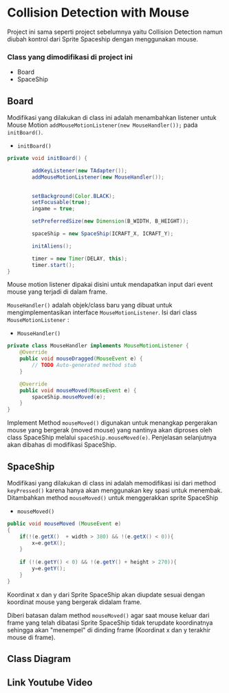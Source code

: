 # Collision Detection with Mouse

Project ini sama seperti project sebelumnya yaitu Collision Detection namun diubah kontrol dari Sprite Spaceship dengan menggunakan mouse.

### Class yang dimodifikasi di project ini
*  Board
*  SpaceShip

## Board
Modifikasi yang dilakukan di class ini adalah menambahkan listener untuk Mouse Motion `addMouseMotionListener(new MouseHandler());` pada `initBoard()`.
* `initBoard()`
```java
private void initBoard() {

        addKeyListener(new TAdapter());
        addMouseMotionListener(new MouseHandler());

            
        setBackground(Color.BLACK);
        setFocusable(true);
        ingame = true;

        setPreferredSize(new Dimension(B_WIDTH, B_HEIGHT));

        spaceShip = new SpaceShip(ICRAFT_X, ICRAFT_Y);

        initAliens();

        timer = new Timer(DELAY, this);
        timer.start();
}
```
Mouse motion listener dipakai disini untuk mendapatkan input dari event mouse yang terjadi di dalam frame.

`MouseHandler()` adalah objek/class baru yang dibuat untuk mengimplementasikan interface `MouseMotionListener`. Isi dari class `MouseMotionListener` :
*  `MouseHandler()`   
```java
private class MouseHandler implements MouseMotionListener {	
	@Override
	public void mouseDragged(MouseEvent e) {
		// TODO Auto-generated method stub
	}

	@Override
	public void mouseMoved(MouseEvent e) {
		spaceShip.mouseMoved(e);
	}
}
```
Implement Method `mouseMoved()` digunakan untuk menangkap pergerakan mouse yang bergerak (moved mouse) yang nantinya akan diproses oleh class SpaceShip melalui `spaceShip.mouseMoved(e)`. Penjelasan selanjutnya akan dibahas di modifikasi SpaceShip.

## SpaceShip
Modifikasi yang dilakukan di class ini adalah memodifikasi isi dari method `keyPressed()` karena hanya akan menggunakan key spasi untuk menembak. Ditambahkan method `mouseMoved()` untuk menggerakkan sprite SpaceShip  
* `mouseMoved()`
```java
public void mouseMoved (MouseEvent e)
{
    if(!(e.getX()  + width > 380) && !(e.getX() < 0)){
        x=e.getX();
    }	
    
    if (!(e.getY() < 0) && !(e.getY() + height > 270)){
        y=e.getY();
    }
}
```
Koordinat x dan y dari Sprite SpaceShip akan diupdate sesuai dengan koordinat mouse yang bergerak didalam frame. 

Diberi batasan dalam method `mouseMoved()` agar saat mouse keluar dari frame yang telah dibatasi Sprite SpaceShip tidak terupdate koordinatnya sehingga akan "menempel" di dinding frame (Koordinat x dan y terakhir mouse di frame). 

## Class Diagram

## Link Youtube Video
